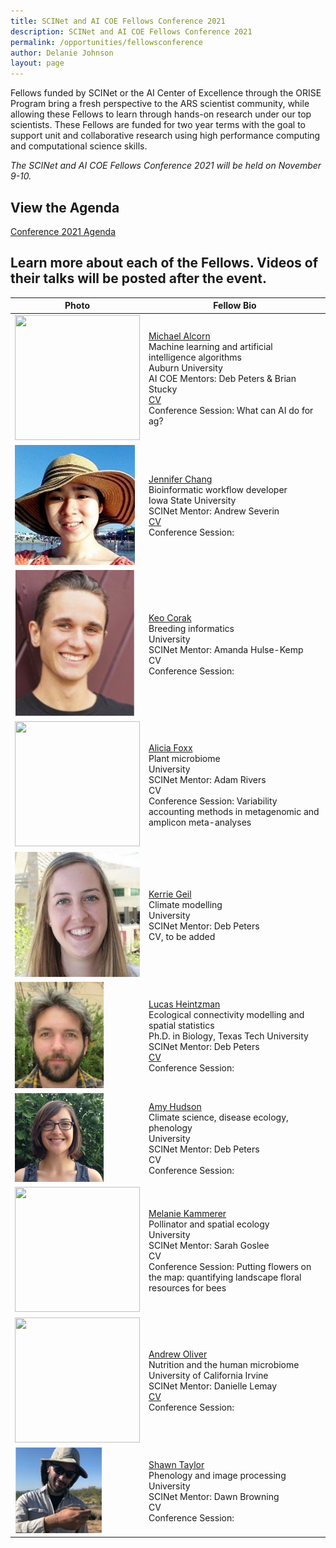 ```yaml
---
title: SCINet and AI COE Fellows Conference 2021
description: SCINet and AI COE Fellows Conference 2021
permalink: /opportunities/fellowsconference
author: Delanie Johnson
layout: page
---
```


Fellows funded by SCINet or the AI Center of Excellence through the ORISE Program bring a fresh perspective to the ARS scientist community, while allowing these Fellows to learn through hands-on research under our top scientists. These Fellows are funded for two year terms with the goal to support unit and collaborative research using high performance computing and computational science skills. 

*The SCINet and AI COE Fellows Conference 2021 will be held on November 9-10.*

## View the Agenda

[Conference 2021 Agenda](/assets/docs/SCINet-AI-COE-Agenda-1018.docx)

## Learn more about each of the Fellows. Videos of their talks will be posted after the event.

Photo | Fellow Bio |
-----------|--------------------|
<img src="https://github.com/USDA-ARS-GBRU/scinet-site/blob/master/assets/img/team-images/michael-alcorn.jpg?raw=true" width="200" height="200"> | <a href= "mailto:malcorn.jrn.lter@gmail.com">Michael Alcorn</a><br /> Machine learning and artificial intelligence algorithms<br /> Auburn University <br />AI COE Mentors: Deb Peters & Brian Stucky<br /> [CV](https://sites.google.com/view/michaelaalcorn/cv)<br /> Conference Session: What can AI do for ag? |
![](/assets/img/team-images/jennifer-chang.jpg) | <a href= "mailto:jennifer.chang@usda.gov">Jennifer Chang</a><br /> Bioinformatic workflow developer<br /> Iowa State University <br />SCINet Mentor: Andrew Severin<br /> [CV](http://j23414.github.io/CV.pdf)<br /> Conference Session:  |
![](/assets/img/team-images/keo-corak.jpg) | <a href= "mailto:keo.corak@usda.gov">Keo Corak</a><br /> Breeding informatics<br /> University <br />SCINet Mentor: Amanda Hulse-Kemp<br /> CV<br /> Conference Session:  |
<img src="https://github.com/USDA-ARS-GBRU/scinet-site/blob/master/assets/img/team-images/alicia-foxx.png?raw=true" width="200" height="200"> | <a href= "mailto:alicia.foxx@usda.gov">Alicia Foxx</a><br /> Plant microbiome<br /> University <br />SCINet Mentor: Adam Rivers<br /> CV<br /> Conference Session: Variability accounting methods in metagenomic and amplicon meta-analyses|
<img src="https://github.com/USDA-ARS-GBRU/scinet-site/blob/master/assets/img/team-images/kerrie-geil-300-300.jpg?raw=true" width="200" height="200"> | <a href= "mailto:kerrie.geil@usda.gov">Kerrie Geil</a><br /> Climate modelling<br /> University <br />SCINet Mentor: Deb Peters<br /> CV, to be added |
![](/assets/img/team-images/lucas-heintzman.png)  | <a href= "mailto:lucas.heintzman@usda.gov">Lucas Heintzman</a><br /> Ecological connectivity modelling and spatial statistics<br /> Ph.D. in Biology, Texas Tech University <br />SCINet Mentor: Deb Peters<br /> [CV](https://drive.google.com/file/d/1mVQLT-WXgk4HxL0-OFYCmKLtQIFAmtax/view?usp=sharing)<br /> Conference Session: |
![](/assets/img/team-images/amy-hudson.png) | <a href= "mailto:amy.hudson@usda.gov">Amy Hudson</a><br /> Climate science, disease ecology, phenology<br /> University <br />SCINet Mentor: Deb Peters<br /> CV<br /> Conference Session:  |
<img src="https://github.com/USDA-ARS-GBRU/scinet-site/blob/master/assets/img/team-images/kammerer_userstory2.png?raw=true" width="200" height="200">  | <a href= "mailto:melanie.kammerer@usda.gov">Melanie Kammerer</a><br /> Pollinator and spatial ecology<br /> University <br />SCINet Mentor: Sarah Goslee<br /> CV<br /> Conference Session: Putting flowers on the map: quantifying landscape floral resources for bees |
<img src="https://github.com/USDA-ARS-GBRU/scinet-site/blob/master/assets/img/team-images/andrew-oliver.jpg?raw=true" width="200" height="200"> | <a href= "mailto:aoliver2@uci.edu">Andrew Oliver</a><br /> Nutrition and the human microbiome<br /> University of California Irvine <br />SCINet Mentor: Danielle Lemay<br /> [CV](https://drive.google.com/file/d/1ahre-c5Cis4wxqHcj1jO5I6-Z_83hXSA/view)<br /> Conference Session: |
![](/assets/img/team-images/shawn-taylor.png) | <a href= "mailto:shawn.taylor@usda.gov">Shawn Taylor</a><br /> Phenology and image processing<br /> University <br />SCINet Mentor: Dawn Browning<br /> CV<br /> Conference Session: |
